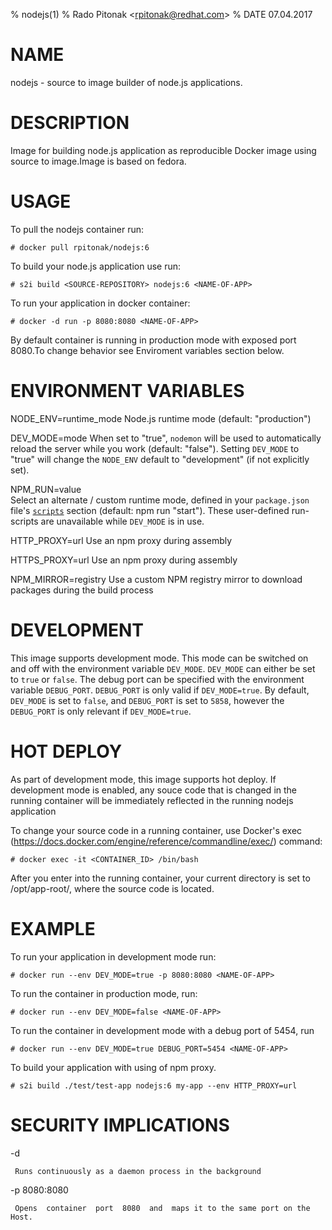 % nodejs(1)
% Rado Pitonak \<rpitonak@redhat.com\>
% DATE 07.04.2017

# NAME
nodejs - source to image builder of node.js applications.

# DESCRIPTION
Image for building node.js application as reproducible Docker image using source to image.Image is based on fedora.

# USAGE

To pull the nodejs container run:

    # docker pull rpitonak/nodejs:6

To build your node.js application use run:


    # s2i build <SOURCE-REPOSITORY> nodejs:6 <NAME-OF-APP>


To run your application in docker container:


    # docker -d run -p 8080:8080 <NAME-OF-APP>

By default container is running in production mode with exposed port 8080.To change behavior see Enviroment variables section below.

# ENVIRONMENT VARIABLES
NODE_ENV=runtime_mode
       	     Node.js runtime mode (default: "production")

DEV_MODE=mode
             When set to "true", `nodemon` will be used to automatically reload the server while you work (default: "false"). Setting `DEV_MODE` to "true" will change the `NODE_ENV` default to "development" (if not explicitly set).

NPM_RUN=value  
            Select an alternate / custom runtime mode, defined in your `package.json` file's [`scripts`](https://docs.npmjs.com/misc/scripts) section (default: npm run "start"). These user-defined run-scripts are unavailable while `DEV_MODE` is in use.

HTTP_PROXY=url
            Use an npm proxy during assembly

HTTPS_PROXY=url
            Use an npm proxy during assembly

NPM_MIRROR=registry
            Use a custom NPM registry mirror to download packages during the build process

# DEVELOPMENT
This image supports development mode. This mode can be switched on and off with the environment variable `DEV_MODE`. `DEV_MODE` can either be set to `true` or `false`.
The debug port can be specified with the environment variable `DEBUG_PORT`. `DEBUG_PORT` is only valid if `DEV_MODE=true`.
By default, `DEV_MODE` is set to `false`, and `DEBUG_PORT` is set to `5858`, however the `DEBUG_PORT` is only relevant if `DEV_MODE=true`.

# HOT DEPLOY
As part of development mode, this image supports hot deploy. If development mode is enabled, any souce code that is changed in the running container will be immediately reflected in the running nodejs application

To change your source code in a running container, use Docker's exec (https://docs.docker.com/engine/reference/commandline/exec/) command:

    # docker exec -it <CONTAINER_ID> /bin/bash

After you enter into the running container, your current directory is set to /opt/app-root/, where the source code is located.    

# EXAMPLE

To run your application in development mode run:

    # docker run --env DEV_MODE=true -p 8080:8080 <NAME-OF-APP>

To run the container in production mode, run:

    # docker run --env DEV_MODE=false <NAME-OF-APP>

To run the container in development mode with a debug port of 5454, run

    # docker run --env DEV_MODE=true DEBUG_PORT=5454 <NAME-OF-APP>

To build your application with using of npm proxy.

    # s2i build ./test/test-app nodejs:6 my-app --env HTTP_PROXY=url

# SECURITY IMPLICATIONS
-d

     Runs continuously as a daemon process in the background

-p 8080:8080

     Opens  container  port  8080  and  maps it to the same port on the Host.
